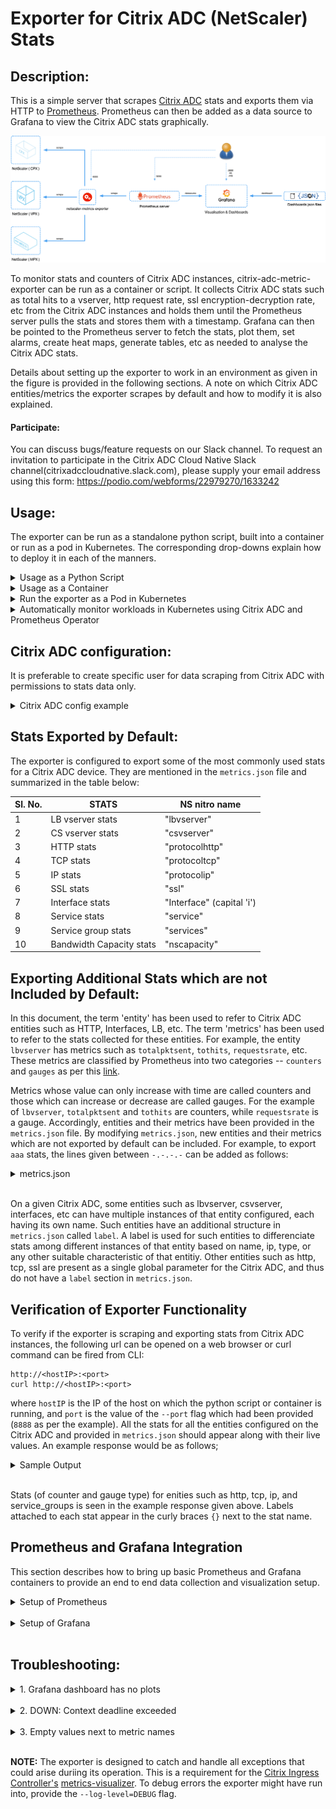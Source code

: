 Exporter for Citrix ADC (NetScaler) Stats
===

Description:
---

This is a simple server that scrapes [Citrix ADC](https://www.citrix.com/products/citrix-adc/) stats and exports them via HTTP to [Prometheus](https://github.com/prometheus). Prometheus can then be added as a data source to Grafana to view the Citrix ADC stats graphically.

![exporter_diagram](images/Citrix-adc-exporter-workflow.png)
 
To monitor stats and counters of Citrix ADC instances, citrix-adc-metric-exporter can be run as a container or script. It collects Citrix ADC stats such as total hits to a vserver, http request rate, ssl encryption-decryption rate, etc from the Citrix ADC instances and holds them until the Prometheus server pulls the stats and stores them with a timestamp. Grafana can then be pointed to the Prometheus server to fetch the stats, plot them, set alarms, create heat maps, generate tables, etc as needed to analyse the Citrix ADC stats. 

   Details about setting up the exporter to work in an environment as given in the figure is provided in the following sections. A note on which Citrix ADC entities/metrics the exporter scrapes by default and how to modify it is also explained.

#### Participate:

   You can discuss bugs/feature requests on our Slack channel. To request an invitation to participate in the Citrix ADC Cloud Native Slack channel(citrixadccloudnative.slack.com), please supply your email address using this form: https://podio.com/webforms/22979270/1633242



Usage:
---
The exporter can be run as a standalone python script, built into a container or run as a pod in Kubernetes. The corresponding drop-downs explain how to deploy it in each of the manners.

<details>
<summary>Usage as a Python Script</summary>
<br>

To use the exporter as a python script, the ```prometheus_client``` and ```requests``` package needs to be installed. This can be done using 
```
pip install prometheus_client
pip install requests
```
Now, create a folder ```/exporter``` and copy the ```metrics.json``` file to the folder. 
Finally, the exporter can be run as a python script using;
```
nohup python exporter.py [flags] &
```
where the flags are:

flag&nbsp;&nbsp;&nbsp;&nbsp;&nbsp;&nbsp;&nbsp;&nbsp;&nbsp;&nbsp;&nbsp;&nbsp;&nbsp;&nbsp;&nbsp;&nbsp;&nbsp;&nbsp; | Description
-----------------|--------------------
--target-nsip    | Provide the &lt;IP:port&gt; of the Citrix ADC to be monitored
--port	         | Specify on which port metrics collected by the exporter should be exposed. Agents like Prometheus will need to scrape this port of the container to collected metrics
--metric         | Provide a specific metric to load from metrics.json file (eg: 'lbvserver', 'protocolhttp', etc). If not provided, all metric entities from metrics.json will be loaded
--secure         | Option 'yes' can be provided to collect metrics from Citrix ADC over TLS. Default: 'no'.
--username       | Provide the username of the Citrix ADC to be monitored. Default: 'nsroot'
--password       | Provide the password of the Citrix ADC to be monitored. Default: 'nsroot'
--start-delay    | Specify time for which exporter should sleep before starting metric collection. Default: 10s
--timeout        | Specify timeout period for exporter to obtain response from target Citrix ADCs. Default: 15s
--metrics-file   | The location of metrics.json file. Default: /exporter/metrics.json
--log-file       | The location of exporter.log file. Default: /exporter/exporter.log
--log-level      | The level of logging. DEBUG, INFO, WARNING, ERROR or CRITICAL Default: ERROR
--config-file    | File with non-required configs such as ```--username```, ```--password```, ```--start-delay```, etc. Helps supply username and password through file rather than CLI.
--k8sCICprefix   | Provide the prefix if exporter is used in kubernetes enviroment with Citrix ingress controller,certain stats will only be fetched if prefix provided here matches the k8s prefix used by CIC 

The exporter can be setup as given in the diagram using;
```
nohup python exporter.py --target-nsip=10.0.0.1:80 --target-nsip=10.0.0.2:80 --target-nsip=172.17.0.2:80 --port 8888 &
```
This directs the exporter container to scrape the 10.0.0.1, 10.0.0.2, and 172.17.0.2, IPs on port 80, and the expose the stats it collects on port 8888. 
The user can then access the exported metrics directly thorugh port 8888 on the machine where the exporter is running, or Prometheus and Grafana can be setup to view the exported metrics though their GUI.

**NOTE:**  If TLS is being used by providing the --secure='yes' option, then it is recommended to create a new user on the Citrix ADC having only read permission. Documentation on creating new users with required permission can be found [here](ADD_LINK).

</details>



<details>
<summary>Usage as a Container</summary>
<br>

In order to use the exporter as a container, the image ```quay.io/citrix/citrix-adc-metrics-exporter:1.1``` will need to be pulled using;
```
docker pull quay.io/citrix/citrix-adc-metrics-exporter:1.1
```
**NOTE:** It can also be build locally using ```docker build -f Dockerfile -t <image_name>:<tag> ./```

Now, the exporter can be run using:
```
docker run -dt -p <host_port>:<container_port> quay.io/citrix/citrix-adc-metrics-exporter:1.1 [flags]
```
where the flags are:

flag&nbsp;&nbsp;&nbsp;&nbsp;&nbsp;&nbsp;&nbsp;&nbsp;&nbsp;&nbsp;&nbsp;&nbsp;&nbsp;&nbsp;&nbsp;&nbsp;&nbsp;&nbsp; | Description
-----------------|--------------------
--target-nsip    | Provide the &lt;IP:port&gt; of the Citrix ADC to be monitored
--port	         | Specify on which port metrics collected by the exporter should be exposed. Agents like Prometheus will need to scrape this port of the container to collected metrics
--metric         | Provide a specific metric to load from metrics.json file (eg: 'lbvserver', 'protocolhttp', etc). If not provided, all metric entities from metrics.json will be loaded
--secure         | Option 'yes' can be provided to collect metrics from Citrix ADC over TLS. Default: 'no'.
--username       | Provide the username of the Citrix ADC to be monitored. Default: 'nsroot'
--password       | Provide the password of the Citrix ADC to be monitored. Default: 'nsroot'
--start-delay    | Specify time for which exporter should sleep before starting metric collection. Default: 10s
--timeout        | Specify timeout period for exporter to obtain response from target Citrix ADC. Default: 15s
--metrics-file   | The location of metrics.json file. Default: /exporter/metrics.json
--log-file       | The location of exporter.log file. Default: /exporter/exporter.log
--log-level      | The level of logging. DEBUG, INFO, WARNING, ERROR or CRITICAL Default: ERROR
--config-file    | File with non-required configs such as ```--username```, ```--password```, ```--start-delay```, etc. Helps supply username and password through file rather than CLI.

To setup the exporter as given in the diagram, the following command can be used:
```
docker run -dt -p 8888:8888 --name citrix-adc-exporter quay.io/citrix/citrix-adc-metrics-exporter:1.1 --target-nsip=10.0.0.1:80 --target-nsip=10.0.0.2:80 --target-nsip=172.17.0.2:80 --port 8888
```
This directs the exporter container to scrape the 10.0.0.1, 10.0.0.2, and 172.17.0.2, IPs on port 80, and the expose the stats it collects on port 8888. The user can then access the exported metrics directly thorugh port 8888 on the machine where the exporter is running, or Prometheus and Grafana can be setup to view the exported metrics though their GUI.

**NOTE:** In the command above, the value of the ```--port``` flag should be the same as the ```container_port```.

**NOTE:**  If TLS is being used by providing the --secure='yes' option, then it is recommended to create a new user on the Citrix ADC having only read permission. Documentation on creating new users with required permission can be found [here](ADD_LINK).

</details>


<details>
<summary>Run the exporter as a Pod in Kubernetes</summary>
<br>

The following yaml file can be used to deploy the exporter as a pod in Kuberenetes and expose it as a service. Here, the necessary flags are provided as a list in the ```args:``` section of the yaml file.
```
apiVersion: v1
kind: Pod
metadata:
  name: exporter
  labels:
    app: exporter
spec:
  containers:
    - name: exporter
      image: quay.io/citrix/citrix-adc-metrics-exporter:1.1
      args:
        - "--target-nsip=10.0.0.1:80"
        - "--target-nsip=10.0.0.2:80"
        - "--target-nsip=10.0.0.3:80"
        - "--port=8888"
      imagePullPolicy: Always
---
apiVersion: v1
kind: Service
metadata:
  name: exporter
  labels:
    app: exporter
spec:
  type: ClusterIP
  ports:
  - port: 8888
    targetPort: 8888
    name: exporter-port
  selector:
    app: exporter
```
Flags which can be provided to the exporter in the ```args:``` section are:

flag&nbsp;&nbsp;&nbsp;&nbsp;&nbsp;&nbsp;&nbsp;&nbsp;&nbsp;&nbsp;&nbsp;&nbsp;&nbsp;&nbsp;&nbsp;&nbsp;&nbsp;&nbsp; | Description
-----------------|--------------------
--target-nsip    | Provide the &lt;IP:port&gt; of the Citrix ADC to be monitored
--port	         | Specify on which port metrics collected by the exporter should be exposed. Agents like Prometheus will need to scrape this port of the container to collected metrics
--metric         | Provide a specific metric to load from metrics.json file (eg: 'lbvserver', 'protocolhttp', etc). If not provided, all metric entities from metrics.json will be loaded
--secure         | Option 'yes' can be provided to collect metrics from Citrix ADC over TLS. Default: 'no'.
--username       | Provide the username of the Citrix ADC to be monitored. Default: 'nsroot'
--password       | Provide the password of the Citrix ADC to be monitored. Default: 'nsroot'
--start-delay    | Specify time for which exporter should sleep before starting metric collection. Default: 10s
--timeout        | Specify timeout period for exporter to obtain response from target Citrix ADC. Default: 15s
--metrics-file   | The location of metrics.json file. Default: /exporter/metrics.json
--log-file       | The location of exporter.log file. Default: /exporter/exporter.log
--log-level      | The level of logging. DEBUG, INFO, WARNING, ERROR or CRITICAL Default: ERROR
--config-file    | File with non-required configs such as ```--username```, ```--password```, ```--start-delay```, etc. Helps supply username and password through file rather than CLI.

**NOTE:**  If TLS is being used by providing the --secure='yes' option, then it is recommended to create a new user on the Citrix ADC having only read permission. Documentation on creating new users with required permission can be found [here](ADD_LINK).

</details>

<details>
<summary>Automatically monitor workloads in Kubernetes using Citrix ADC and Prometheus Operator</summary>
<br>
When the Citrix ADC is used as an Ingress to workloads in a Kubernetes, cluster, you can use the exporter along with the Prometheus Operator (https://github.com/coreos/prometheus-operator) to automatically monitor new workloads as they are deployed. https://developer-docs.citrix.com/projects/citrix-k8s-ingress-controller/en/latest/metrics/promotheus-grafana/
</details>

Citrix ADC configuration:
---
It is preferable to create specific user for data scraping from Citrix ADC with permissions to stats data only.

<details>
<summary>Citrix ADC config example</summary>

```
# Create a new Command Policy which is only allowed to run the stat command
add system cmdPolicy stats-policy ALLOW (^stat.*|show ns license|show serviceGroup)

# Create a new user  
# Change the 'password' in accordance with your password policy
add system user stats-user "password" -externalAuth DISABLED 

# Bind the local user account to the created Command Policy
bind system user stats-user stats-policy 100
```

</details>

Stats Exported by Default:
---

The exporter is configured to export some of the most commonly used stats for a Citrix ADC device. They are mentioned in the ```metrics.json``` file and summarized in the table below:

Sl. No. |     STATS                 | NS nitro name
--------|---------------------------|--------------
1       | LB vserver stats          | "lbvserver"
2       | CS vserver stats          | "csvserver"
3       | HTTP stats                | "protocolhttp"
4       | TCP stats                 | "protocoltcp"
5       | IP stats                  | "protocolip"
6       | SSL stats                 | "ssl"
7       | Interface stats           | "Interface" (capital 'i')
8       | Service stats             | "service"
9       | Service group stats       | "services"
10      | Bandwidth Capacity stats  | "nscapacity"


Exporting Additional Stats which are not Included by Default:
---

In this document, the term 'entity' has been used to refer to Citrix ADC entities such as HTTP, Interfaces, LB, etc. The term 'metrics' has been used to refer to the stats collected for these entities. For example,
the entity ```lbvserver``` has metrics such as ```totalpktsent```, ```tothits```, ```requestsrate```, etc. These metrics are classified by Prometheus into two categories -- ```counters``` and ```gauges``` as per this [link](https://prometheus.io/docs/concepts/metric_types/).   

Metrics whose value can only increase with time are called counters and those which can increase or decrease are called gauges. For the example of ```lbvserver```, ```totalpktsent``` and ```tothits``` are counters, while ```requestsrate``` is a gauge. 
Accordingly, entities and their metrics have been provided in the ```metrics.json``` file. By modifying ```metrics.json```, new entities and their metrics which are not exported by default can be included. 
For example, to  export ```aaa``` stats, the lines given between ```-.-.-.-``` can be added as follows:

<details>
<summary>metrics.json</summary>
<br>

```
{
    "system": {
        "counters": [
            ["numcpus", "cpu_number"]
        ],

        "gauges": [
            ["cpuusagepcnt", "cpu_usage_percent"],
            ["mgmtcpuusagepcnt", "cpu_management_cpu_usage_percent"],
            ["pktcpuusagepcnt", "cpu_packet_cpu_usage_percent"],
            ["rescpuusagepcnt", "cpu_res_cpu_usage_percent"]
        ]
    },

-.-.-.-.-.-.-.-.-.-.-.-.-.-.-.-.-.-.-.-.-.-.-.-.-.-.-.-.-.-.-.-.-.-.-.-.-.-.-.-.-.-.-.-.
    "aaa": {
            "counters": [
                ["aaatotsessions", "aaa_tot_sessions"],
                ["aaatotsessiontimeout", "aaa_tot_session_timeout"]
            ],
            "gauges": [
                ["aaasessionsrate', 'aaa_sessions_rate"],
                ["aaasessiontimeoutrate ', 'aaa_session_timeout_rate"]
            ]
      },
-.-.-.-.-.-.-.-.-.-.-.-.-.-.-.-.-.-.-.-.-.-.-.-.-.-.-.-.-.-.-.-.-.-.-.-.-.-.-.-.-.-.-.-.

    "protocolhttp": {
        "counters": [
            ["httptotrequests", "http_tot_requests"],
            ["httptotresponses", "http_tot_responses"],
            ["httptotposts", "http_tot_posts"],
            ["httptotgets", "http_tot_gets"],
            ...
            ...
            ["httptotchunkedrequests", "http_tot_chunked_requests"]
        ],

        "gauges": [
            ["httprequestsrate", "http_requests_rate"],
            ["spdystreamsrate", "http_spdy_streams_rate"],
            ...
            ...
            ["http11responsesrate", "http_11_responses_rate"]
        ]
    },

    "lbvserver": {
        "counters": [
            ["totalpktssent", "lb_packets_sent_total"],
            ["tothits", "lb_hits_total"],
            ["totalrequestbytes", "lb_request_bytes_total"],
            ...
            ... 
            ["totalresponsebytes", "lb_response_bytes_received_total"]
        ],

        "gauges": [
            ["requestbytesrate", "lb_request_rate_bytes"],
            ["requestsrate", "lb_request_rate"],
            ...
            ...
            ["inactsvcs", "lb_inactive_services_count"]
        ],

        
            ["name", "lb_ingress_name"],
            ["type", "lb_type"],
            ["name", "lb_service_name"]
        ]
    },

...
...
...
}

```

</details>
<br>


On a given Citrix ADC, some entities such as lbvserver, csvserver, interfaces, etc can have multiple instances of that entity configured, each having its own name. Such entities have an additional structure in ```metrics.json``` called ```label```.
A label is used for such entities to differenciate stats among different instances of that entity based on name, ip, type, or any other suitable characteristic of that entitiy. 
Other entities such as http, tcp, ssl are present as a single global parameter for the Citrix ADC, and thus do not have a ```label``` section in ```metrics.json```.

Verification of Exporter Functionality
---
To verify if the exporter is scraping and exporting stats from Citrix ADC instances, the following url can be opened on a web browser or curl command can be fired from CLI:
```
http://<hostIP>:<port>
curl http://<hostIP>:<port>
```
where ```hostIP``` is the IP of the host on which the python script or container is running, and ```port``` is the value of the ```--port``` flag which had been provided (```8888``` as per the example). All the stats for all the entities configured on the Citrix ADC and provided in ```metrics.json``` should appear along with their live values. An example response would be as follows;

<details>
<summary>Sample Output</summary>
<br>

```
# HELP http_tot_rx_packets tcptotrxpkts
# TYPE http_tot_rx_packets counter
http_tot_rx_packets{nsip="10.0.0.1:80"} 2094931640.0
# HELP tcp_tot_rx_bytes tcptotrxbytes
# TYPE tcp_tot_rx_bytes counter
tcp_tot_rx_bytes{nsip="10.0.0.1:80"} 735872803514.0
# HELP tcp_tx_bytes tcptottxbytes
# TYPE tcp_tx_bytes counter
tcp_tx_bytes{nsip="10.0.0.1:80"} 249210838820.0
# HELP tcp_tot_tx_packets tcptottxpkts
# TYPE tcp_tot_tx_packets counter
tcp_tot_tx_packets{nsip="10.0.0.1:80"} 2082562915.0
# HELP tcp_tot_client_connections_opened tcptotclientconnopened
# TYPE tcp_tot_client_connections_opened counter
tcp_tot_client_connections_opened{nsip="10.0.0.1:80"} 35606929.0
ip_tot_bad_mac_addresses{nsip="10.0.0.1:80"} 0.0
# HELP ip_rx_packers_rate iprxpktsrate
# TYPE ip_rx_packers_rate gauge
ip_rx_packers_rate{nsip="10.0.0.1:80"} 17703.0
# HELP ip_rx_bytes_rate iprxbytesrate
# TYPE ip_rx_bytes_rate gauge
ip_rx_bytes_rate{nsip="10.0.0.1:80"} 5797562.0
# HELP ip_tx_packets_rate iptxpktsrate
# TYPE ip_tx_packets_rate gauge
ip_tx_packets_rate{nsip="10.0.0.1:80"} 18119.0
# HELP ip_bytes_rate iptxbytesrate
# TYPE ip_bytes_rate gauge
ip_bytes_rate{nsip="10.0.0.1:80"} 1038524.0
# HELP services_tot_requests totalrequests
# TYPE services_tot_requests counter
services_tot_requests{nsip="10.0.0.2:80",service_ip="20.0.0.56",servicegroup_name="svcgrp"} 10.0
services_tot_requests{nsip="10.0.0.2:80",service_ip="20.0.0.57",servicegroup_name="svcgrp"} 11.0
services_tot_requests{nsip="10.0.0.2:80",service_ip="20.0.0.60",servicegroup_name="svcgrp2"} 4.0
# HELP services_tot_response_bytes totalresponsebytes
# TYPE services_tot_response_bytes counter
services_tot_response_bytes{nsip="10.0.0.2:80",service_ip="20.0.0.56",servicegroup_name="svcgrp"} 2320.0
services_tot_response_bytes{nsip="10.0.0.2:80",service_ip="20.0.0.57",servicegroup_name="svcgrp"} 2552.0
services_tot_response_bytes{nsip="10.0.0.2:80",service_ip="20.0.0.60",servicegroup_name="svcgrp2"} 936.0
# HELP services_tot_request_bytes totalrequestbytes
# TYPE services_tot_request_bytes counter
services_tot_request_bytes{nsip="10.0.0.2:80",service_ip="20.0.0.56",servicegroup_name="svcgrp"} 860.0
services_tot_request_bytes{nsip="10.0.0.2:80",service_ip="20.0.0.57",servicegroup_name="svcgrp"} 946.0
services_tot_request_bytes{nsip="10.0.0.2:80",service_ip="20.0.0.60",servicegroup_name="svcgrp2"} 344.0
```

</details>
<br>

Stats (of counter and gauge type) for enities such as http, tcp, ip, and service_groups is seen in the example response given above. Labels attached to each stat appear in the curly braces ```{}``` next to the stat name.


Prometheus and Grafana Integration
---
This section describes how to bring up basic Prometheus and Grafana containers to provide an end to end data collection and visualization setup. 


<details>
<summary>Setup of Prometheus</summary>
<br>

These steps can be followed to setup a Prometheus container:
1. Pull the docker image: ```docker pull prom/prometheus```.

2. Create the ```prometheus.cfg``` file as given below, and providie the Exporter's IP and Port in the place of ```<EXPORTER_IP>``` and ```<EXPORTER_PORT>```. For example, the targets line might read ```- targets: ['10.100.200.3:8888']```.
```
global:
  scrape_interval: 15s
  scrape_timeout:  10s

  external_labels:
    monitor: 'prometheus-monitor'

scrape_configs:
- job_name: prometheus

  static_configs:
  - targets: ['<EXPORTER_IP>:<EXPORTER_PORT>']
```

3. Run the Prometheus container while providing the location of the ```prometheus.cfg``` file created in the above step: <br> 
```docker run -dt -p 9090:9090 -v /path/to/prometheus.cfg:/etc/prometheus/prometheus.cfg prom/prometheus:latest --config.file=/etc/prometheus/prometheus.cfg```

4. VERIFICATION: Go to the Prometheus web page and under the "Status" dropdown select "Targets". The exporter should appear as a target and in a few minutes time, must come up in ```UP``` state. This means that Prometheus is able to collect stats from the Exporter.

</details>
<br>


<details>
<summary>Setup of Grafana</summary>
<br>

The steps bellow can be followed to setup up a Grafana container with a sample dashboard.

1. Pull grafana image: ```docker pull grafana/grafana:latest```

2. Run grafana container: ```docker run -dt -p 3000:3000 grafana/grafana:latest```

3. Import any of the sample grafana dashboard files: Login to Grafana using admin:admin, from the column on the left select the ```+``` symbol, select "Import", and select "upload .json file". Now, navigate to and upload "sample_service_stats.json" or "sample_system_stats.json".

<img src="images/grafana-import-json.png" width="200">

4. To start seeing graphs and values in the dashboard, add the Prometheus datasource(s) to Grafana. While adding the datasource, ensure the name of the Prometheus datasource starts with the word "prometheus" (eg. prometheus_datasource1). Once added, datasources starting with the word "prometheus" will automatically get detected in the dropdown filters of the dashboard. 

<img src="images/grafana-datasource-1.png" width="200">
<img src="images/grafana-datasource-2.png" width="300">

5. Usage of Dashboard: For K8s CIC set up, with "k8s_sample_services_stats.json",dashboard shows service requests, surque queue, RPS and Invalid Request/Response. User can select any of the configured services and then apply filter for a given ingress from the drop down menu for ingress. And with "sample_system_stats.json", dashboard shows CPU utilization, Memory Utilization and bandwidth capacity utilization where user can also set an alert. The dashboard can be expanded to include graphs of any other stats which the exporter is collecting. For more information on modifying the Grafana dashboard, please take a look at their [documentation](http://docs.grafana.org/) or demo [videos](https://www.youtube.com/watch?v=mgcJPREl3CU).

<img src="images/k8s-service-stats-dashboard.png" width="400"> <img src="images/system-stats-dashboard.png" width="400">

</details>
<br>


Troubleshooting:
---

<details>
<summary>1. Grafana dashboard has no plots</summary>
<br>

If the graphs on the Grafana dashboards do not have any values plotted (not even a flat '0' value line), this means that Grafana is unable to obtain stats from its datasource. The following can be done:

		
i. Check if the prometheus datasource is saved and working properly. On saving the datasource after providing the Name and IP, a "Data source is working" message should appear in green indicating the datasource is reachable and detected.
		
ii. If the dashboard was created using ```sample_grafana_dashboard.json```, ensure the name given to the Prometheus datasource begins with the word "prometheus", with all lowercase letters.
		
iii. Check the Targets page of prometheus to see if the requried target exporter is in ```DOWN``` state.

</details>
<br>

<details>
<summary>2. DOWN: Context deadline exceeded</summary>
<br>

If this appears against any of the exporter target of Prometheus, this means that Prometheus is unable to connect to that exporter, or is unable to fetch all the metrics from that exporter within the given ```scrape_timeout```.


i. If Prometheus Operator is being used ```scrape_timeout``` is usually adjusted automatically and such an error means that the exporter itself is not reachable
		
ii. If a standalone Promtheus container/pod is being used, try increasing the ```scrape_interval``` and ```scrape_timeout``` in the ```/etc/prometheus/prometheus.cfg``` file to allow for more time to collect the metrics.
		

</details>
<br>
      

<details>
<summary>3. Empty values next to metric names</summary>
<br>

It may be observed that some metrics are being received by Prometheus but have no value associated with them. This means that that the exporter is unable to collect that particular metric from the Citrix ADC. It could be either becuase:

	
i. The device provided as a ```--target-nsip``` is reachable on the IP and port but is not a Citrix ADC, or
	
ii. The metric being fetched does not exist in the Citrix ADC. Possibly due to it being an invalid metric name.
		
</details>
<br>
		

**NOTE:** The exporter is designed to catch and handle all exceptions that could arise duriing its operation. This is a requirement for the [Citrix Ingress Controller's](https://github.com/citrix/citrix-k8s-ingress-controller) [metrics-visualizer](https://github.com/citrix/citrix-k8s-ingress-controller/tree/master/metrics-visualizer). To debug errors the exporter might have run into, provide the ```--log-level=DEBUG``` flag.
